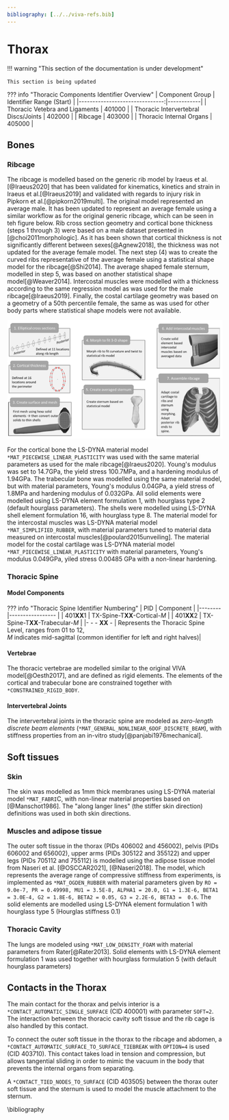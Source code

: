 ```yaml
---
bibliography: [../../viva-refs.bib]
---
```

# Thorax


!!! warning "This section of the documentation is under development"
    
    This section is being updated

??? info "Thoracic Components Identifier Overview"
    | Component  Group               | Identifier Range (Start) |
    |-------------------------------:|------------|
    | Thoracic Vetebra and Ligaments         | 401000     |
    | Thoracic Intervertebral Discs/Joints   | 402000     |
    | Ribcage                                | 403000     |
    | Thoracic Internal Organs               | 405000     |

## Bones
### Ribcage

The ribcage is modelled based on the generic rib model by Iraeus et al.[@Iraeus2020] that has been validated for kinematics, kinetics and strain in Iraeus et al.[@Iraeus2019] and validated with regards to injury risk in Pipkorn et al.[@pipkorn2019multi]. The original model represented an average male. It has been updated to represent an average female using a similar workflow as for the original generic ribcage, which can be seen in teh figure below.
Rib cross section geometry and cortical bone thickness (steps 1 through 3) were based on a male dataset presented in [@choi2011morphologic]. As it has been shown that cortical thickness is not significantly different between sexes[@Agnew2018], the thickness was not updated for the average female model. The next step (4) was to create the curved ribs representative of the average female using a statistical shape model for the ribcage[@Shi2014]. The average shaped female sternum, modelled in step 5, was based on another statistical shape model[@Weaver2014]. Intercostal muscles were modelled with a thickness according to the same regression model as was used for the male ribcage[@Iraeus2019]. Finally, the costal cartilage geometry was based on a geometry of a 50th percentile female, the same as was used for other body parts where statistical shape models were not available.

![Development of generic 50F ribcage](images\development_of_generic_ribcage.PNG)

For the cortical bone the LS-DYNA material model `*MAT_PIECEWISE_LINEAR_PLASTICITY` was used with the same material parameters as used for the male ribcage[@Iraeus2020]. Young's modulus was set to 14.7GPa, the yield stress 100.7MPa, and a hardening modulus of 1.94GPa. The trabecular bone was modelled using the same material model, but with material parameters, Young's modulus 0.04GPa, a yield stress of 1.8MPa and hardening modulus of 0.032GPa. All solid elements were modelled using LS-DYNA element formulation 1, with hourglass type 2 (default hourglass parameters). The shells were modelled using LS-DYNA shell element formulation 16, with hourglass type 8.
The material model for the intercostal muscles was LS-DYNA material model `*MAT_SIMPLIFIED_RUBBER`, with material parameters tuned to material data measured on intercostal muscles[@poulard2015unveiling]. The material model for the costal cartilage was LS-DYNA material model `*MAT_PIECEWISE_LINEAR_PLASTICITY` with material parameters, Young's modulus 0.049GPa, yiled stress 0.00485 GPa with a non-linear hardening.
### Thoracic Spine


#### Model Components

??? info "Thoracic Spine Identifier Numbering"
    | PID    | Component       |
    |--------|----------------- |
    | 401**XX**1 | TX-Spine-T**XX**-Cortical-*M*   |
    | 401**XX**2 | TX-Spine-T**XX**-Trabecular-*M* |
    |- - - **XX** - | Represents the Thoracic Spine Level, ranges from 01 to 12, <br/> *M* indicates mid-sagittal (common identifier for left and right halves)|


#### Vertebrae

The thoracic vertebrae are modelled similar to the original VIVA model[@Oesth2017], and are defined as rigid elements. The elements of the cortical and trabecular bone are constrained together with `*CONSTRAINED_RIGID_BODY`.


#### Intervertebral Joints

<!-- ??? info "Future Model Development"
    A new thoracic Spine model with detailed vertebrae and intervertebral soft tissue
    definitions is planned. -->


The intervertebral joints in the thoracic spine are modeled as *zero-length discrete beam elements* (`*MAT_GENERAL_NONLINEAR_6DOF_DISCRETE_BEAM`), with stiffness properties from an in-vitro study[@panjabi1976mechanical].


## Soft tissues

### Skin

The skin was modelled as 1mm thick membranes using LS-DYNA material model `*MAT_FABRI`C, with non-linear material properties based on [@Manschot1986]. The "along langer lines" (the stiffer skin direction) definitions was used in both skin directions.

### Muscles and adipose tissue
The outer soft tissue in the thorax (PIDs 406002 and 456002), pelvis (PIDs 606002 and 656002), upper arms (PIDs 305122 and 355122) and upper legs (PIDs 705112 and 755112) is modelled using the adipose tissue model from Naseri et al. [@OSCCAR2021], [@Naseri2018]. The model, which represents the average range of compressive stiffness from experiments, is implemented as `*MAT_OGDEN_RUBBER` with material parameters given by `RO = 9.0e-7, PR = 0.49998, MU1 = 3.5E-8, ALPHA1 = 20.0, G1 = 1.3E-6, BETA1 = 3.0E-4, G2 = 1.8E-6, BETA2 = 0.05, G3 = 2.2E-6, BETA3 =  0.6`. The solid elements are modelled using LS-DYNA element formulation 1 with hourglass type 5 (Hourglas stiffness 0.1)
### Thoracic Cavity
The lungs are modeled using `*MAT_LOW_DENSITY_FOAM` with material parameters from Rater[@Rater2013]. Solid elements with LS-DYNA element formulation 1 was used together with hourglass formulation 5 (with default hourglass parameters)

<!--
#To mimic the stiffness of the human lung, which is the main volume in the thoracic cavity, material parameters published in [@Gayzik2010] established for lungs of rats were applied. No appropiate macroscopic material data for humans was found so far. 

# (TODO?) 
#Mat_Lung_Tissue was applied based on [@Vawter1980]. As alternative material parameter those published in the original paper [@Vawter1980] could be applied:
#C/delta = 25cmH20(2.45 kPa), alpha = 0.183, (beta = -0.291, C1/delta = 0.1966 cmH20 (19.3 Pa), and C2 = 2.71.)
#
#Based on [@Polio2018] the young modulus for the Null material was set to 1kPA = 1E-9GPa
#
#The material was not stable in the current model, which is why the liver material is used in the current preliminary version of the model.

-->

<!-- This model was found to be more robust than the fat model by Engelbrektsson [TODO: Add ref.], which is similar, but only contains one prony series damping term. -->


<!-- TODO
- [ ] add sliding contact for thoracic cavity soft tissue -->

## Contacts in the Thorax

The main contact for the thorax and pelvis interior is a `*CONTACT_AUTOMATIC_SINGLE_SURFACE` (CID 400001) with parameter `SOFT=2`. The interaction between the thoracic cavity soft tissue and the rib cage is also handled by this contact. 

To connect the outer soft tissue in the thorax to the ribcage and abdomen, a `*CONTACT_AUTOMATIC_SURFACE_TO_SURFACE_TIEBREAK` with `OPTION=4` is used (CID 403710). This contact takes load in tension and compression, but allows tangential sliding in order to mimic the vacuum in the body that prevents the internal organs from separating.

A `*CONTACT_TIED_NODES_TO_SURFACE` (CID 403505) between the thorax outer soft tissue and the sternum is used to model the muscle attachment to the sternum.

\bibliography
